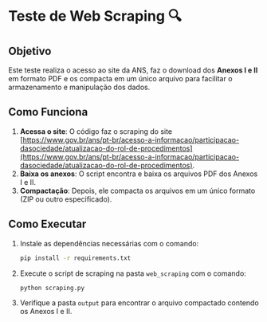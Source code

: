 # Teste de Web Scraping 🔍

## Objetivo

Este teste realiza o acesso ao site da ANS, faz o download dos **Anexos I e II** em formato PDF e os compacta em um único arquivo para facilitar o armazenamento e manipulação dos dados.

## Como Funciona

1. **Acessa o site**: O código faz o scraping do site [https://www.gov.br/ans/pt-br/acesso-a-informacao/participacao-dasociedade/atualizacao-do-rol-de-procedimentos](https://www.gov.br/ans/pt-br/acesso-a-informacao/participacao-dasociedade/atualizacao-do-rol-de-procedimentos).
2. **Baixa os anexos**: O script encontra e baixa os arquivos PDF dos Anexos I e II.
3. **Compactação**: Depois, ele compacta os arquivos em um único formato (ZIP ou outro especificado).

## Como Executar

1. Instale as dependências necessárias com o comando:
    ```bash
    pip install -r requirements.txt
    ```
2. Execute o script de scraping na pasta `web_scraping` com o comando:
    ```bash
    python scraping.py
    ```
3. Verifique a pasta `output` para encontrar o arquivo compactado contendo os Anexos I e II.
